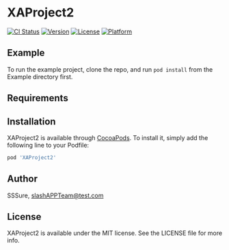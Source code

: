 # XAProject2

[![CI Status](https://img.shields.io/travis/SSSure/XAProject2.svg?style=flat)](https://travis-ci.org/SSSure/XAProject2)
[![Version](https://img.shields.io/cocoapods/v/XAProject2.svg?style=flat)](https://cocoapods.org/pods/XAProject2)
[![License](https://img.shields.io/cocoapods/l/XAProject2.svg?style=flat)](https://cocoapods.org/pods/XAProject2)
[![Platform](https://img.shields.io/cocoapods/p/XAProject2.svg?style=flat)](https://cocoapods.org/pods/XAProject2)

## Example

To run the example project, clone the repo, and run `pod install` from the Example directory first.

## Requirements

## Installation

XAProject2 is available through [CocoaPods](https://cocoapods.org). To install
it, simply add the following line to your Podfile:

```ruby
pod 'XAProject2'
```

## Author

SSSure, slashAPPTeam@test.com

## License

XAProject2 is available under the MIT license. See the LICENSE file for more info.

